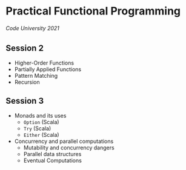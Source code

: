 # Practical Functional Programming

###### Code University 2021


## Session 2
- Higher-Order Functions
- Partially Applied Functions
- Pattern Matching
- Recursion

## Session 3
- Monads and its uses
  - `Option` (Scala)
  - `Try` (Scala)
  - `Either` (Scala)
- Concurrency and parallel computations
  - Mutability and concurrency dangers
  - Parallel data structures
  - Eventual Computations
